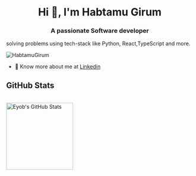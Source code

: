<h1 align="center">Hi 👋, I'm Habtamu Girum</h1>
<h3 align="center">A passionate Software developer</h3>  solving problems using tech-stack like Python, React,TypeScript and more.

<p align="left"> <img src="![](https://komarev.com/ghpvc/?username=HabibiGirum&abbreviated=true)" alt="HabtamuGirum" /> </p>


- 👨 Know more about me at [Linkedin](https://www.linkedin.com/in/habtamu-girum-832082245)

## GitHub Stats

<!-- <a href="https://github.com/HabibiGirum">
  <img height="180em" src="https://github-readme-stats.vercel.app/api?username=HabibiGirum&show_icons=true&theme=shades-of-purple&count_private=true" alt="Habtam's GitHub Stats" />
  
[![Habtamu's GitHub stats-Dark](https://github-readme-stats.vercel.app/api?username=HabibiGirum&layout=compact&show_icons=true&theme=dark#gh-dark-mode-only)](https://github.com/HabibiGirum/github-readme-stats#gh-dark-mode-only)
[![Eyobs's GitHub stats-Dark](https://github-readme-stats.vercel.app/api/top-langs/?username=HabibiGirum&layout=compact&hide=SCSS&show_icons=true&theme=dark#gh-dark-mode-only&layout=compact)](https://github.com/HabibiGirum/github-readme-stats#gh-dark-mode-only)
[![Habtamu's GitHub stats-Light](https://github-readme-stats.vercel.app/api?username=HabibiGirum&show_icons=true&layout=compact&theme=default#gh-light-mode-only)](https://github.com/HabibiGirum/github-readme-stats#gh-light-mode-only)
[![Habtamu's GitHub stats-Light](https://github-readme-stats.vercel.app/api/top-langs/?username=HabibiGirum&layout=compact&show_icons=true&hide=SCSS&theme=default#gh-light-mode-only)](https://github.com/HabibiGirum/github-readme-stats#gh-light-mode-only)
-->

<!--
<a href="https://github.com/HabibiGirum">
  <img height="180em" src="https://github-readme-stats.vercel.app/api?username=HabibiGirum&show_icons=true&layout=compact&theme=default#gh-light-mode-only" alt="Habtamu's GitHub Stats" />
  <img height="180em" src="https://github-readme-stats.vercel.app/api/top-langs/?username=HabibiGirum&layout=compact&show_icons=true&hide=SCSS&theme=default#gh-light-mode-only" 
    alt="Habtamu's GitHub Top Languages" />
</a>
-->


<br/>



<a href="https://github.com/HabibiGirum">
  <img height="180em" src="https://github-readme-stats.vercel.app/api?username=HabibiGirum&layout=compact&show_icons=true&theme=dark#gh-dark-mode-only" alt="Eyob's GitHub Stats" />
<!--   <img height="180em" src="https://github-readme-stats.vercel.app/api/top-langs/?username=HabibiGirum&layout=compact&hide=SCSS&show_icons=true&theme=dark#gh-dark-mode-only&layout=compact" 
    alt="Habtamu's GitHub Top Languages" /> -->
</a>
